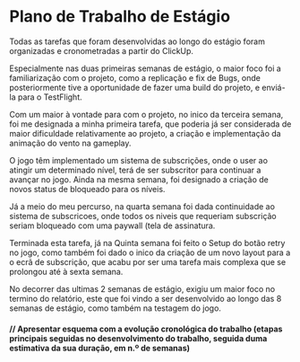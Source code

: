 # Plano de Trabalho de Estágio

Todas as tarefas que foram desenvolvidas ao longo do estágio foram organizadas e cronometradas a partir do ClickUp.

Especialmente nas duas primeiras semanas de estágio, o maior foco foi a familiarização com o projeto, como a replicação e fix de Bugs, onde posteriormente tive a oportunidade de fazer uma build do projeto, e enviá-la para o TestFlight. &#x20;

Com um maior à vontade para com o projeto, no inico da terceira semana, foi me designada a minha primeira tarefa, que poderia já ser considerada de maior dificuldade relativamente ao projeto, a criação e implementação da animação do vento na gameplay.&#x20;

O jogo têm implementado um sistema de subscrições, onde o user ao atingir um determinado nível, terá de ser subscritor para continuar a avançar no jogo. Ainda na mesma semana, foi designado a criação de novos status de bloqueado para os níveis.&#x20;

Já a meio do meu percurso, na quarta semana foi dada continuidade ao sistema de subscricoes, onde todos os niveis que requeriam subscrição seriam bloqueado com uma paywall (tela de assinatura.

Terminada esta tarefa, já na Quinta semana foi feito o Setup do botão retry no jogo, como também foi dado o inico da criação de um novo layout para a o ecrã de subscrição, que acabu por ser uma tarefa mais complexa que se prolongou até à sexta semana.

No decorrer das ultimas 2 semanas de estágio, exigiu um maior foco no termino do relatório, este que foi vindo a ser desenvolvido ao longo das 8 semanas de estágio, como também na testagem do jogo.





#### // Apresentar esquema com a evolução cronológica do trabalho (etapas principais seguidas no desenvolvimento do trabalho, seguida duma estimativa da sua duração, em n.º de semanas)
